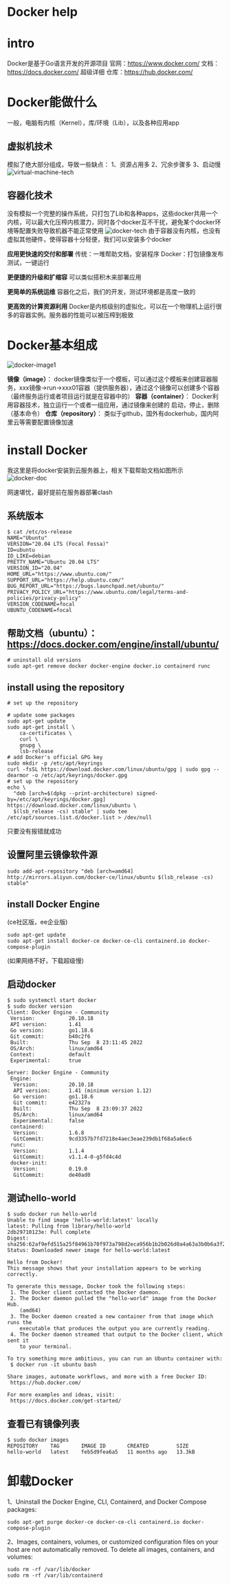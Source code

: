 # Docker help


# intro
Docker是基于Go语言开发的开源项目
官网：https://www.docker.com/
文档：https://docs.docker.com/ 超级详细
仓库：https://hub.docker.com/

# Docker能做什么
一般，电脑有内核（Kernel），库/环境（Lib），以及各种应用app

## 虚拟机技术
模拟了绝大部分组成，导致一些缺点：
1、资源占用多
2、冗余步骤多
3、启动慢
![virtual-machine-tech](https://tva4.sinaimg.cn/large/007Z9xVHgy1h68cf4f1x0j30x60p5mzw.jpg)
## 容器化技术
没有模拟一个完整的操作系统，只打包了Lib和各种apps，这些docker共用一个内核，可以最大化压榨内核潜力，同时各个docker互不干扰，避免某个docker环境等配置失败导致机器不能正常使用
![docker-tech](https://tva2.sinaimg.cn/large/007Z9xVHgy1h68cic0sykj30xp0p8gos.jpg)
由于容器没有内核，也没有虚拟其他硬件，使得容器十分轻便，我们可以安装多个docker

**应用更快速的交付和部署**
传统：一堆帮助文档，安装程序
Docker：打包镜像发布测试，一键运行

**更便捷的升级和扩缩容**
可以类似搭积木来部署应用

**更简单的系统运维**
容器化之后，我们的开发，测试环境都是高度一致的

**更高效的计算资源利用**
Docker是内核级别的虚拟化，可以在一个物理机上运行很多的容器实例。服务器的性能可以被压榨到极致

# Docker基本组成
![docker-image1](http://blog.kevinyang.net/2020/07/30/docker-101-note-1/screen-shot-2020-03-19-at-9.01.25-am.png)

**镜像（image）**：
docker镜像类似于一个模板，可以通过这个模板来创建容器服务，xxx镜像->run->xxx01容器（提供服务器），通过这个镜像可以创建多个容器（最终服务运行或者项目运行就是在容器中的）
**容器（container）**：
Docker利用容器技术，独立运行一个或者一组应用，通过镜像来创建的
启动，停止，删除（基本命令）
**仓库（repository）**：
类似于github，国外有dockerhub，国内阿里云等需要配置镜像加速

# install Docker

我这里是将docker安装到云服务器上，相关下载帮助文档如图所示
![docker-doc](https://tva3.sinaimg.cn/large/007Z9xVHgy1h68d0unaraj30hk11hqdx.jpg)

网速堪忧，最好提前在服务器部署clash

## 系统版本

```shell
$ cat /etc/os-release
NAME="Ubuntu"
VERSION="20.04 LTS (Focal Fossa)"
ID=ubuntu
ID_LIKE=debian
PRETTY_NAME="Ubuntu 20.04 LTS"
VERSION_ID="20.04"
HOME_URL="https://www.ubuntu.com/"
SUPPORT_URL="https://help.ubuntu.com/"
BUG_REPORT_URL="https://bugs.launchpad.net/ubuntu/"
PRIVACY_POLICY_URL="https://www.ubuntu.com/legal/terms-and-policies/privacy-policy"
VERSION_CODENAME=focal
UBUNTU_CODENAME=focal
```

## 帮助文档（ubuntu）：https://docs.docker.com/engine/install/ubuntu/

```shell
# uninstall old versions
sudo apt-get remove docker docker-engine docker.io containerd runc
```
## install using the repository

```shell
# set up the repository

# update some packages
sudo apt-get update
sudo apt-get install \
    ca-certificates \
    curl \
    gnupg \
    lsb-release
# add Docker's official GPG key
sudo mkdir -p /etc/apt/keyrings
curl -fsSL https://download.docker.com/linux/ubuntu/gpg | sudo gpg --dearmor -o /etc/apt/keyrings/docker.gpg
# set up the repository
echo \
  "deb [arch=$(dpkg --print-architecture) signed-by=/etc/apt/keyrings/docker.gpg] https://download.docker.com/linux/ubuntu \
  $(lsb_release -cs) stable" | sudo tee /etc/apt/sources.list.d/docker.list > /dev/null
```
只要没有报错就成功

## 设置阿里云镜像软件源

```shell
sudo add-apt-repository "deb [arch=amd64] http://mirrors.aliyun.com/docker-ce/linux/ubuntu $(lsb_release -cs) stable"
```

## install Docker Engine

(ce社区版，ee企业版)

```shell
sudo apt-get update
sudo apt-get install docker-ce docker-ce-cli containerd.io docker-compose-plugin
```

(如果网络不好，下载超级慢)

## 启动docker

```shell
$ sudo systemctl start docker
$ sudo docker version
Client: Docker Engine - Community
 Version:           20.10.18
 API version:       1.41
 Go version:        go1.18.6
 Git commit:        b40c2f6
 Built:             Thu Sep  8 23:11:45 2022
 OS/Arch:           linux/amd64
 Context:           default
 Experimental:      true

Server: Docker Engine - Community
 Engine:
  Version:          20.10.18
  API version:      1.41 (minimum version 1.12)
  Go version:       go1.18.6
  Git commit:       e42327a
  Built:            Thu Sep  8 23:09:37 2022
  OS/Arch:          linux/amd64
  Experimental:     false
 containerd:
  Version:          1.6.8
  GitCommit:        9cd3357b7fd7218e4aec3eae239db1f68a5a6ec6
 runc:
  Version:          1.1.4
  GitCommit:        v1.1.4-0-g5fd4c4d
 docker-init:
  Version:          0.19.0
  GitCommit:        de40ad0
```

## 测试hello-world

```shell
$ sudo docker run hello-world
Unable to find image 'hello-world:latest' locally
latest: Pulling from library/hello-world
2db29710123e: Pull complete
Digest: sha256:62af9efd515a25f84961b70f973a798d2eca956b1b2b026d0a4a63a3b0b6a3f2
Status: Downloaded newer image for hello-world:latest

Hello from Docker!
This message shows that your installation appears to be working correctly.

To generate this message, Docker took the following steps:
 1. The Docker client contacted the Docker daemon.
 2. The Docker daemon pulled the "hello-world" image from the Docker Hub.
    (amd64)
 3. The Docker daemon created a new container from that image which runs the
    executable that produces the output you are currently reading.
 4. The Docker daemon streamed that output to the Docker client, which sent it
    to your terminal.

To try something more ambitious, you can run an Ubuntu container with:
 $ docker run -it ubuntu bash

Share images, automate workflows, and more with a free Docker ID:
 https://hub.docker.com/

For more examples and ideas, visit:
 https://docs.docker.com/get-started/
```

## 查看已有镜像列表

```shell
$ sudo docker images
REPOSITORY    TAG       IMAGE ID       CREATED         SIZE
hello-world   latest    feb5d9fea6a5   11 months ago   13.3kB
```

# 卸载Docker

1、Uninstall the Docker Engine, CLI, Containerd, and Docker Compose packages:

```shell
sudo apt-get purge docker-ce docker-ce-cli containerd.io docker-compose-plugin
```

2、Images, containers, volumes, or customized configuration files on your host are not automatically removed. To delete all images, containers, and volumes:

```shell
sudo rm -rf /var/lib/docker
sudo rm -rf /var/lib/containerd
```


